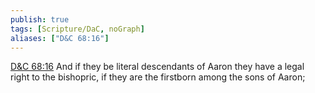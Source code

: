 ```yaml
---
publish: true
tags: [Scripture/DaC, noGraph]
aliases: ["D&C 68:16"]
---
```

[D&C 68:16](https://churchofjesuschrist.org/study/scriptures/dc-testament/dc/68?lang=eng&id=p16#p16) And if they be literal descendants of Aaron they have a legal right to the bishopric, if they are the firstborn among the sons of Aaron;
